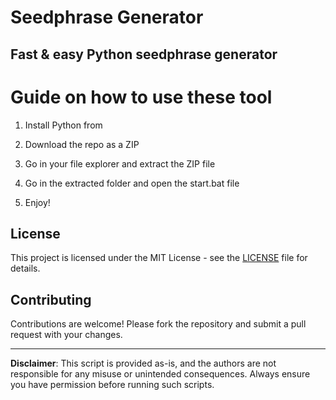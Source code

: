 # Seedphrase Generator

## Fast & easy Python seedphrase generator

# Guide on how to use these tool

1. Install Python from 

2. Download the repo as a ZIP

3. Go in your file explorer and extract the ZIP file

4. Go in the extracted folder and open the start.bat file

5. Enjoy!
 
## License

This project is licensed under the MIT License - see the [LICENSE](LICENSE) file for details.
 
## Contributing
 
Contributions are welcome! Please fork the repository and submit a pull request with your changes.  

--- 
 
**Disclaimer**: This script is provided as-is, and the authors are not responsible for any misuse or unintended consequences. Always ensure you have permission before running such scripts.